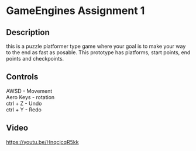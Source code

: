 # GameEngines Assignment 1
## Description
this is a puzzle platformer type game where your goal is to make your way to the end as fast as posable. This prototype has platforms, start points, end points and checkpoints.

## Controls 
AWSD  - Movement\
Aero Keys - rotation\
ctrl + Z - Undo\
ctrl + Y - Redo

## Video
https://youtu.be/HnqcjcqR5kk 
